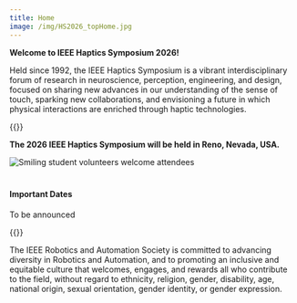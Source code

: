```yaml
---
title: Home
image: /img/HS2026_topHome.jpg
---
```

**Welcome to IEEE Haptics Symposium 2026!**

Held since 1992, the IEEE Haptics Symposium is a vibrant interdisciplinary forum of research in neuroscience, perception, engineering, and design, focused on sharing new advances in our understanding of the sense of touch, sparking new collaborations, and envisioning a future in which physical interactions are enriched through haptic technologies.  

{{<simpleLineBreak>}}

**The 2026 IEEE Haptics Symposium will be held in Reno, Nevada, USA.**

![Smiling student volunteers welcome attendees](/img/smilingStudentVolunteers.jpg)

<hr style="height:6px; visibility:hidden;" />

#### Important Dates
To be announced

{{<simpleLineBreak>}}

The IEEE Robotics and Automation Society is committed to advancing diversity in Robotics and Automation, and to promoting an inclusive and equitable culture that welcomes, engages, and rewards all who contribute to the field, without regard to ethnicity, religion, gender, disability, age, national origin, sexual orientation, gender identity, or gender expression.

